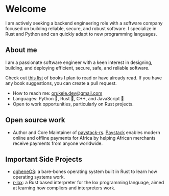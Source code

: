 # Welcome

I am actively seeking a backend engineering role with a software company focused on building reliable, secure, and robust software. I specialize in Rust and Python and can quickly adapt to new programming languages.

## About me

I am a passionate software engineer with a keen interest in designing, building, and deploying efficient, secure, safe, and reliable software.

Check out [this list](https://github.com/morukele/Books) of books I plan to read or have already read. If you have any book suggestions, you can create a pull request.

- How to reach me: <orukele.dev@gmail.com>
- Languages: Python 🐍, Rust 🦀, C++, and JavaScript 📜
- Open to work opportunities, particularly on Rust projects.

## Open source work

- Author and Core Maintainer of [paystack-rs](https://github.com/morukele/paystack-rs). [Paystack](https://paystack.com) enables modern online and offline payments for Africa by helping African merchants receive payments from anyone worldwide.

## Important Side Projects

- [ogheneOS](https://github.com/morukele/ogheneOS): a bare-bones operating system built in Rust to learn how operating systems work.
- [r-lox](https://github.com/morukele/r-lox): a Rust based interpreter for the lox programming language, aimed at learning how compliers and interpreters work.
